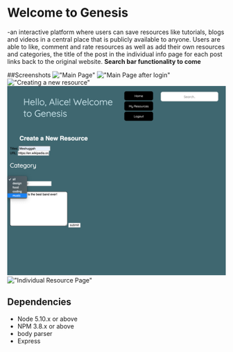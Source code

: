 # Welcome to Genesis

-an interactive platform where users can save resources like tutorials, blogs and videos in a central place that is publicly available to anyone. Users are able to like, comment and rate resources as well as add their own resources and categories, the title of the post in the individual info page for each post links back to the original website.
**Search bar functionality to come**

##Screenshots
!["Main Page"](image/mainPage.png)
!["Main Page after login"](image/loggedInMainPage.png)
!["Creating a new resource"](image/CreateNewPage.png)
!["Adding a new resource"](images/AddingResource.png)
!["Individual Resource Page"](image/InfoPage.png)

## Dependencies

-   Node 5.10.x or above
-   NPM 3.8.x or above
-   body parser
-   Express
